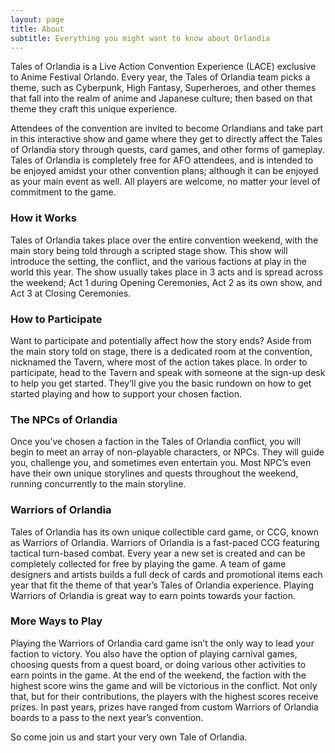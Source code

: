 ```yaml
---
layout: page
title: About
subtitle: Everything you might want to know about Orlandia
---
```


Tales of Orlandia is a Live Action Convention Experience (LACE) exclusive to Anime Festival Orlando. Every year, the Tales of Orlandia team picks a theme, such as Cyberpunk, High Fantasy, Superheroes, and other themes that fall into the realm of anime and Japanese culture; then based on that theme they craft this unique experience.

Attendees of the convention are invited to become Orlandians and take part in this interactive show and game where they get to directly affect the Tales of Orlandia story through quests, card games, and other forms of gameplay. Tales of Orlandia is completely free for AFO attendees, and is intended to be enjoyed amidst your other convention plans; although it can be enjoyed as your main event as well. All players are welcome, no matter your level of commitment to the game. 

### How it Works

Tales of Orlandia takes place over the entire convention weekend, with the main story being told through a scripted stage show. This show will introduce the setting, the conflict, and the various factions at play in the world this year. The show usually takes place in 3 acts and is spread across the weekend; Act 1 during Opening Ceremonies, Act 2 as its own show, and Act 3 at Closing Ceremonies.

### How to Participate

Want to participate and potentially affect how the story ends? Aside from the main story told on stage, there is a dedicated room at the convention, nicknamed the Tavern, where most of the action takes place. In order to participate, head to the Tavern and speak with someone at the sign-up desk to help you get started. They’ll give you the basic rundown on how to get started playing and how to support your chosen faction. 

### The NPCs of Orlandia

Once you’ve chosen a faction in the Tales of Orlandia conflict, you will begin to meet an array of non-playable characters, or NPCs. They will guide you, challenge you, and sometimes even entertain you. Most NPC’s even have their own unique storylines and quests throughout the weekend, running concurrently to the main storyline. 

### Warriors of Orlandia

Tales of Orlandia has its own unique collectible card game, or CCG, known as Warriors of Orlandia. Warriors of Orlandia is a fast-paced CCG featuring tactical turn-based combat. Every year a new set is created and can be completely collected for free by playing the game. A team of game designers and artists builds a full deck of cards and promotional items each year that fit the theme of that year’s Tales of Orlandia experience. Playing Warriors of Orlandia is great way to earn points towards your faction.

### More Ways to Play

Playing the Warriors of Orlandia card game isn’t the only way to lead your faction to victory. You also have the option of playing carnival games, choosing quests from a quest board, or doing various other activities to earn points in the game. At the end of the weekend, the faction with the highest score wins the game and will be victorious in the conflict. Not only that, but for their contributions, the players with the highest scores receive prizes. In past years, prizes have ranged from custom Warriors of Orlandia boards to a pass to the next year’s convention.

So come join us and start your very own Tale of Orlandia.
